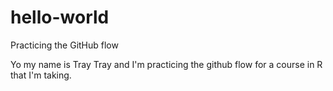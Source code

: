 # hello-world
Practicing the GitHub flow

Yo my name is Tray Tray and I'm practicing the github flow for a course in R that I'm taking. 
